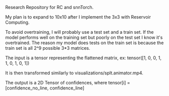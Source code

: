 Research Repository for RC and snnTorch.

My plan is to expand to 10x10 after I implement the 3x3 with Reservoir Computing.

To avoid overtraining, I will probably use a test set and a train set. If the model performs well on the training set but poorly on the test set I know it's overtrained. The reason my model does tests on the train set is because the train set is all 2^9 possible 3*3 matrices.

The input is a tensor representing the flattened matrix, ex: tensor([1, 0, 0, 1, 1, 0, 1, 0, 1])

It is then transformed similarly to visualizations/splt.animator.mp4.

The output is a 2D Tensor of confidences, where tensor[i] = [confidence_no_line, confidence_line]

